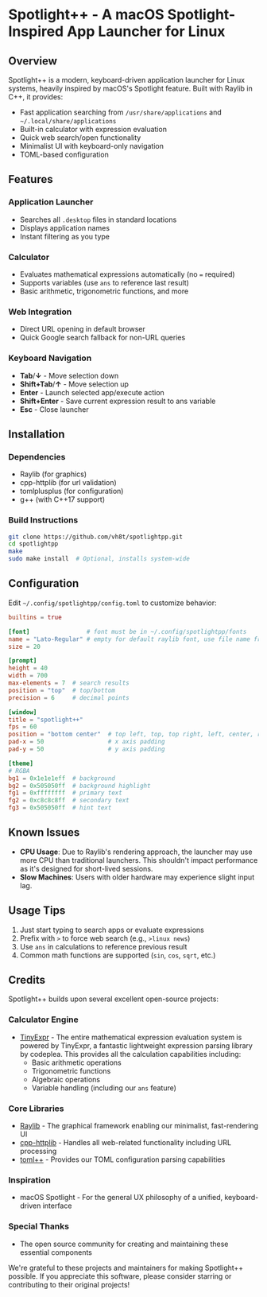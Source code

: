# Spotlight++ - A macOS Spotlight-Inspired App Launcher for Linux

## Overview
Spotlight++ is a modern, keyboard-driven application launcher for Linux systems, heavily inspired by macOS's Spotlight feature. Built with Raylib in C++, it provides:

- Fast application searching from `/usr/share/applications` and `~/.local/share/applications`
- Built-in calculator with expression evaluation
- Quick web search/open functionality
- Minimalist UI with keyboard-only navigation
- TOML-based configuration

## Features
### Application Launcher
- Searches all `.desktop` files in standard locations
- Displays application names
- Instant filtering as you type

### Calculator
- Evaluates mathematical expressions automatically (no `=` required)
- Supports variables (use `ans` to reference last result)
- Basic arithmetic, trigonometric functions, and more

### Web Integration
- Direct URL opening in default browser
- Quick Google search fallback for non-URL queries

### Keyboard Navigation
- **Tab**/**↓** - Move selection down
- **Shift+Tab**/**↑** - Move selection up
- **Enter** - Launch selected app/execute action
- **Shift+Enter** - Save current expression result to ans variable
- **Esc** - Close launcher

## Installation
### Dependencies
- Raylib (for graphics)
- cpp-httplib (for url validation)
- tomlplusplus (for configuration)
- g++ (with C++17 support)

### Build Instructions
```sh
git clone https://github.com/vh8t/spotlightpp.git
cd spotlightpp
make
sudo make install  # Optional, installs system-wide
```

## Configuration
Edit `~/.config/spotlightpp/config.toml` to customize behavior:

```toml
builtins = true

[font]                # font must be in ~/.config/spotlightpp/fonts
name = "Lato-Regular" # empty for default raylib font, use file name from fonts folder without .ttf
size = 20

[prompt]
height = 40
width = 700
max-elements = 7  # search results
position = "top"  # top/bottom
precision = 6     # decimal points

[window]
title = "spotlight++"
fps = 60
position = "bottom center"  # top left, top, top right, left, center, right, bottom left, bottom, bottom right
pad-x = 50                  # x axis padding
pad-y = 50                  # y axis padding

[theme]
# RGBA
bg1 = 0x1e1e1eff  # background
bg2 = 0x505050ff  # background highlight
fg1 = 0xffffffff  # primary text
fg2 = 0xc8c8c8ff  # secondary text
fg3 = 0x505050ff  # hint text
```

## Known Issues
- **CPU Usage**: Due to Raylib's rendering approach, the launcher may use more CPU than traditional launchers. This shouldn't impact performance as it's designed for short-lived sessions.
- **Slow Machines**: Users with older hardware may experience slight input lag.

## Usage Tips
1. Just start typing to search apps or evaluate expressions
2. Prefix with `>` to force web search (e.g., `>linux news`)
3. Use `ans` in calculations to reference previous result
4. Common math functions are supported (`sin`, `cos`, `sqrt`, etc.)

## Credits
Spotlight++ builds upon several excellent open-source projects:

### Calculator Engine
- [TinyExpr](https://github.com/codeplea/tinyexpr) - The entire mathematical expression evaluation system is powered by TinyExpr, a fantastic lightweight expression parsing library by codeplea. This provides all the calculation capabilities including:
    - Basic arithmetic operations
    - Trigonometric functions
    - Algebraic operations
    - Variable handling (including our `ans` feature)

### Core Libraries
- [Raylib](https://www.raylib.com/) - The graphical framework enabling our minimalist, fast-rendering UI
- [cpp-httplib](https://github.com/yhirose/cpp-httplib) - Handles all web-related functionality including URL processing
- [toml++](https://github.com/marzer/tomlplusplus) - Provides our TOML configuration parsing capabilities

### Inspiration
- macOS Spotlight - For the general UX philosophy of a unified, keyboard-driven interface

### Special Thanks
- The open source community for creating and maintaining these essential components

We're grateful to these projects and maintainers for making Spotlight++ possible. If you appreciate this software, please consider starring or contributing to their original projects!
